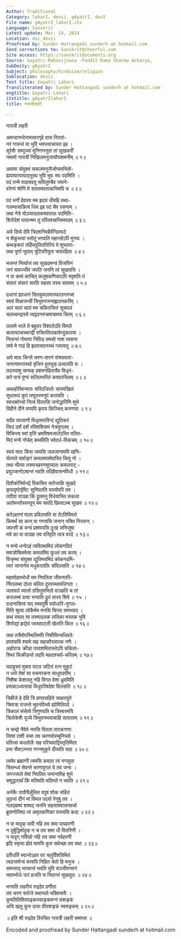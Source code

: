 ```yaml
---
Author: Traditional
Category: laharI, devii, gAyatrI, devI
File name: gAyatrI_laharI.itx
Language: Sanskrit
Latest update: Mar. 14, 2014
Location: doc_devii
Proofread by: Sunder Hattangadi sunderh at hotmail.com
Send corrections to: Sanskrit@cheerful.com
Site access: https://sanskritdocuments.org
Source: Gayatri Mahavijnana -Pandit Rama Sharma Acharya,
SubDeity: gAyatrI
Subject: philosophy/hinduism/religion
Sublocation: devii
Text title: Gayatri Lahari
Transliterated by: Sunder Hattangadi sunderh at hotmail.com
engtitle: Gayatri Lahari
itxtitle: gAyatrIlaharI
title: गायत्रीलहरी

---
```

  
 गायत्री लहरी   
  
अमन्दानन्देनामरवरगृहे वास निरतां-  
नरं गायन्तं या भुवि भवभयात्त्रायत इह ।  
सुरेशैः सम्पूज्यां मुनिगणनुतां तां सुखकरीं  
नमामो गायत्रीं निखिलमनुजाघौघशमनीम् ॥ १॥  
  
अवामा संयुक्तं सकलमनुजैर्जाप्यमभितो-  
ह्यपायात्पायाद्भूरथ भुवि भुवः स्वः पदमिति ।  
पदं तन्मे पादाववतु सवितुश्चैव जघने-  
वरेण्यं श्रोणिं मे सततमवतान्नाभिमपि च ॥ २॥  
  
पदं भर्गो देवस्य मम हृदयं धीमहि तथा-  
गलम्पायान्नित्यं धिय इह पदं चैव रसनाम् ।  
तथा नेत्रे योऽव्यादलकमवतान्नः पदमिति-  
शिरोदेशं पायान्मम तु परितश्चान्तिमपदम् ॥ ३॥  
  
अये दिव्ये देवि त्रिदशनिवहैर्वन्दितपदे  
न शेकुस्त्वां स्तोतुं भगवति महान्तोऽपि मुनयः ।  
कथङ्कारं तर्हिस्तुतिततिरियं मे शुभतरा-  
तथा पूर्णा भूयात् त्रुटिपरियुता भावरहिता ॥ ४॥  
  
भजन्तं निर्व्याजं तव सुखदमन्त्रं विजयिनं  
जनं यावज्जीवं जपति जननि त्वं सुखयसि ।  
न वा कामं काचित् कलुषकणिकाऽपि स्पृशति तं  
संसारं संसारं सरति सहसा तस्य सततम् ॥ ५॥  
  
दधानां ह्याधानं सितकुवलयास्फालनरुचां  
स्वयं विभ्राजन्तीं त्रिभुवनजनाह्लादनकरीम् ।  
अलं चालं चालं मम चकितचित्तं सुचपलं  
चलच्चन्द्रास्ये त्वद्वदनरुचमाचामय चिरम् ॥ ६॥  
  
ललामे भाले ते बहुतर विशालेऽति विमले  
कलाचञ्चच्चान्द्री रुचिरतिलकावेन्दुकलया ।  
नितान्तं गोमाया निविड तमसो नाश व्यसना  
तमो मे गाढं हि हृदयसदनस्थं ग्लपयतु ॥ ७॥  
  
अये मातः किन्ते चरण-शरणं संश्रयवतां-  
जनानामन्तस्थो वृजिन हुतभुक् प्रज्वलति यः ।  
तदस्याशु सम्यक् प्रशमनहितायैव विधृतं-  
करे पात्रं पुण्यं सलिलभरितं काष्ठरचितम् ॥ ८॥  
  
अथाहोस्विन्मातः सरिदधिपतेः सारमखिलं  
सुधारूपं कूपं लघुतरमनूपं कलयति ।  
स्वभक्तेभ्यो नित्यं वितरसि जनोद्धारिणि शुभे  
विहीने दीने मय्यपि कृपय किञ्चित् करुणया ॥ ९॥  
  
सदैव त्वत्पाणौ विधृतमरविन्दं द्युतिकरं  
त्विदं दर्शं दर्शं रविशशिसमं नेत्रयुगलम् ।  
विचिन्त्य स्वां वृत्तिं भ्रमविषमजालेऽस्ति पतित-  
मिदं मन्ये नोचेत् कथमिति भवेदर्ध-विकचम् ॥ १०॥  
  
स्वयं मातः किंवा त्वमसि जलजानामपि खनि-  
र्यतस्ते सर्वाङ्गं कमलमयमेवास्ति किमु नो ।  
तथा भीत्या तस्माच्छरणमुपयातः कमलराट् -  
प्रयुञ्जानोऽश्रान्तं भवति तदिहैवासनविधौ ॥ ११॥  
  
दिवौकोभिर्वन्द्ये विकसित सरोजाक्षि सुखदे  
कृपादृष्टेर्वृष्टिः सुनिपतति यस्योपरि तव ।  
तदीया वाञ्छा किं द्रुतमनु विधेयास्ति सकला  
अतोमन्तोस्तन्तून् मम सपदि छित्वाऽम्ब सुखय ॥ १२॥  
  
करेऽक्षाणां माला प्रविलसति या तेऽतिविमले  
किमर्थं सा कान् वा गणयसि जनान् भक्ति निरतान् ।  
जपन्ती कं मन्त्रं प्रशमयसि दुःखं जनिजुषा  
मये का वा वाञ्छा तव वरिवृति त्वत्र वरदे ॥ १३॥  
  
न मन्ये धन्येऽहं त्ववितथमिदं लोकगदितं  
ममात्रोक्तिर्मत्वा कमलमिव फुल्लं तव करम् ।  
विजृम्भा संयुक्त द्युतिमयमिदं कोकनदमि-  
त्यरं जानानेयं मधुकरततिः संविलसति ॥ १४॥  
  
महामोहाम्भोधौ मम निपतिता जीवनतरि-  
र्निरालम्बा दोला चलित दुरवस्थामधिगता ।  
जलावर्त व्यालो ग्रसितुमभितो वाञ्छति च तां  
करालम्बं दत्वा भगवति द्रुतं तारय शिवे ॥ १५ ।  
दधानासित्वं यत् स्ववपुषि पयोधारि-युगल-  
मिति श्रुत्वा लोकैर्मम मनसि चिन्ता समभवत् ।  
कथं स्यात् सा तस्मादलक लतिका मस्तक भुवि  
शिरोद्यां हृद्येयं जलदपटली खेलति किल ॥ १६॥  
  
तथा तत्रैवोपस्थितिमपि निशीथिन्यधिपतेः  
प्रपश्यामि श्यामे सह सहचरैस्तारक गणैः ।  
अहोरात्रः क्रीडा परवशमितास्तेऽपि चकिता-  
श्चिरं चिक्रीडन्ते तदपि महदाश्चर्य-चरितम् ॥ १७॥  
  
यदाहुस्तं मुक्ता पटल जटितं रत्न मुकुटं  
न धत्ते तेषां सा वचनरचना साधुपदवीम् ।  
निशैषा केशास्तु नहि विगत वेशा ध्रुवमिति  
प्रसन्नाऽध्यासन्ना विधुपरिषदेषा विलसति ॥ १८॥  
  
त्रिबीजे हे देवि त्रि प्रणवसहिते त्र्यक्षरयुते  
त्रिमात्रा राजन्ते भुवनविभवे ह्योमितिपदे ।  
त्रिकालं संसेव्ये त्रिगुणवति च त्रिस्वरमयि  
त्रिलोकेशैः पूज्ये त्रिभुवनभयात्त्राहि सतततम् ॥ १९॥  
  
न चन्द्रो नैवेमे नभसि वितता तारकगणाः  
त्विषां राशी रम्या तव चरणयोरम्बुनिचये ।  
पतित्वा कल्लोलैः सह परिचयाद्विस्तृतिमिता  
प्रभा सैवाऽनन्ता गगनमुकुरे दीव्यति सदा ॥ २०॥  
  
त्वमेव ब्रह्माणी त्वमसि कमला त्वं नगसुता  
त्रिसन्ध्यं सेवन्ते चरणयुगलं ये तव जनाः ।  
जगज्जाले तेषां निपतित जनानामिह शुभे  
समुद्धारार्थं किं मतिमति मतिस्ते न भवति ॥ २१॥  
  
अनेकैः पापौघैर्लुलित वपुषं शोक सहितं  
लुठन्तं दीनं मां विमल पदयो रेणुषु तव ।  
गलद्बाष्पं शश्वद् जननि सहसाश्वासनवचो  
ब्रुवाणोत्तिष्ठ त्वं अमृतकणिकां पास्यसि कदा ॥ २२॥  
  
न वा मादृक् पापी नहि तव समा पापहरणी  
न दुर्बुद्धिर्मादृक् न च तव समा धी वितरिणी ।  
न मादृग् गर्विष्ठो नहि तव समा गर्वहरणी  
हृदि स्मृत्वा ह्येवं मामयि कुरु यथेच्छा तव यथा ॥ २३॥  
  
दरीधर्ति स्वान्तेऽक्षर वर चतुर्विंशतिमितं  
त्वदन्तर्मन्त्रं यत्त्वयि निहित चेतो हि मनुजः ।  
समन्ताद् भास्वन्तं भवति भुवि सञ्जीवनवनं  
भवाम्भोधेः पारं व्रजति स नितान्तं सुखयुतः ॥ २४॥  
  
भगवति लहरीयं रुद्रदेव प्रणीता  
तव चरण सरोजे स्थाप्यते भक्तिभावैः ।  
कुमतितिमिरपङ्कस्याङ्कमग्नं सशङ्कं  
अयि खलु कुरु दत्वा वीतशङ्कं स्वमङ्कम् ॥ २५॥  
  
॥ इति श्री रुद्रदेव विरचित गायत्री लहरी समाप्ता ॥  
  
  
  
Encoded and proofread by Sunder Hattangadi sunderh at hotmail.com  
  
